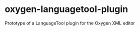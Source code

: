 oxygen-languagetool-plugin
==========================

Prototype of a LanguageTool plugin for the Oxygen XML editor
